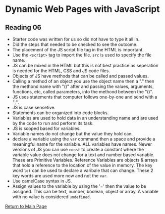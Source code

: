 # Dynamic Web Pages with JavaScript

## Reading 06

- Starter code was written for us so did not have to type it all in.
- Did the steps that needed to be checked to see the outcome.
- The placement of the JS script file tag in the HTML is important.
- Use the `<script>` tag to import the file. `src` is used to specify the file name.
- JS can be mixed in the HTML but this is not best practice as seperation is needed for the HTML, CSS and JS code files.
- Objects of JS have methods that can be called and passed values.
- Calling a method of an object you use the object name then a "." then the methond name with "()" after and passing the values, arguments, functions, etc, called parameters, into the methond between the "()".
- JS uses statements that computer follows one-by-one and send with a ";".
- JS is case sensetive.
- Statements can be organized into code blocks.
- Variables are used to hold data in an understanding name and are used by the code to run and perform its task.
- JS is scoped based for variables.
- Variable names do not change but the value they hold can.
- declare a variable using the `var` command then a space and provide a meaningful name for the variable. ALL variables have names. Newer versions of JS you can use `const` to create a constant where the variable value does not change for a text and number based variable. These are Primitive Variables. Reference Variables are objects & arrays that hold a reference to the location of the value in memory. The key word `let` can be used to declare a varibale that can change. These 2 key words are used more now and not the `var`.
- Use camelCase syntax in JS.
- Assign values to the variable by using the '=' then the value to be assigned. This can be text, number, boolean, object or array. A variable with no value is considered `undefined`.

[Return to Main Page](README.md)